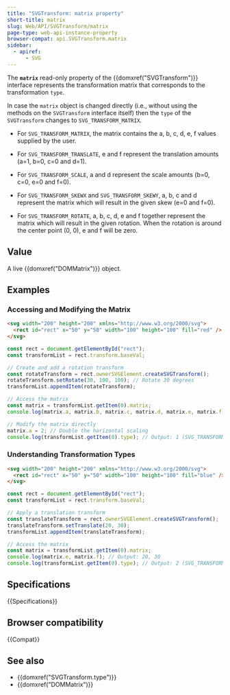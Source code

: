 ```yaml
---
title: "SVGTransform: matrix property"
short-title: matrix
slug: Web/API/SVGTransform/matrix
page-type: web-api-instance-property
browser-compat: api.SVGTransform.matrix
sidebar:
  - apiref:
      - SVG
---
```


The **`matrix`** read-only property of the {{domxref("SVGTransform")}} interface represents the transformation matrix that corresponds to the transformation `type`.

In case the `matrix` object is changed directly (i.e., without using the methods on the `SVGTransform` interface itself) then the `type` of the `SVGTransform` changes to `SVG_TRANSFORM_MATRIX`.

- For `SVG_TRANSFORM_MATRIX`, the matrix contains the a, b, c, d, e, f values supplied by the user.

- For `SVG_TRANSFORM_TRANSLATE`, e and f represent the translation amounts (a=1, b=0, c=0 and d=1).

- For `SVG_TRANSFORM_SCALE`, a and d represent the scale amounts (b=0, c=0, e=0 and f=0).

- For `SVG_TRANSFORM_SKEWX` and `SVG_TRANSFORM_SKEWY`, a, b, c and d represent the matrix which will result in the given skew (e=0 and f=0).

- For `SVG_TRANSFORM_ROTATE`, a, b, c, d, e and f together represent the matrix which will result in the given rotation. When the rotation is around the center point (0, 0), e and f will be zero.

## Value

A live {{domxref("DOMMatrix")}} object.

## Examples

### Accessing and Modifying the Matrix

```html
<svg width="200" height="200" xmlns="http://www.w3.org/2000/svg">
  <rect id="rect" x="50" y="50" width="100" height="100" fill="red" />
</svg>
```

```js
const rect = document.getElementById("rect");
const transformList = rect.transform.baseVal;

// Create and add a rotation transform
const rotateTransform = rect.ownerSVGElement.createSVGTransform();
rotateTransform.setRotate(30, 100, 100); // Rotate 30 degrees
transformList.appendItem(rotateTransform);

// Access the matrix
const matrix = transformList.getItem(0).matrix;
console.log(matrix.a, matrix.b, matrix.c, matrix.d, matrix.e, matrix.f);

// Modify the matrix directly
matrix.a = 2; // Double the horizontal scaling
console.log(transformList.getItem(0).type); // Output: 1 (SVG_TRANSFORM_MATRIX)
```

### Understanding Transformation Types

```html
<svg width="200" height="200" xmlns="http://www.w3.org/2000/svg">
  <rect id="rect" x="50" y="50" width="100" height="100" fill="blue" />
</svg>
```

```js
const rect = document.getElementById("rect");
const transformList = rect.transform.baseVal;

// Apply a translation transform
const translateTransform = rect.ownerSVGElement.createSVGTransform();
translateTransform.setTranslate(20, 30);
transformList.appendItem(translateTransform);

// Access the matrix
const matrix = transformList.getItem(0).matrix;
console.log(matrix.e, matrix.f); // Output: 20, 30
console.log(transformList.getItem(0).type); // Output: 2 (SVG_TRANSFORM_TRANSLATE)
```

## Specifications

{{Specifications}}

## Browser compatibility

{{Compat}}

## See also

- {{domxref("SVGTransform.type")}}
- {{domxref("DOMMatrix")}}

